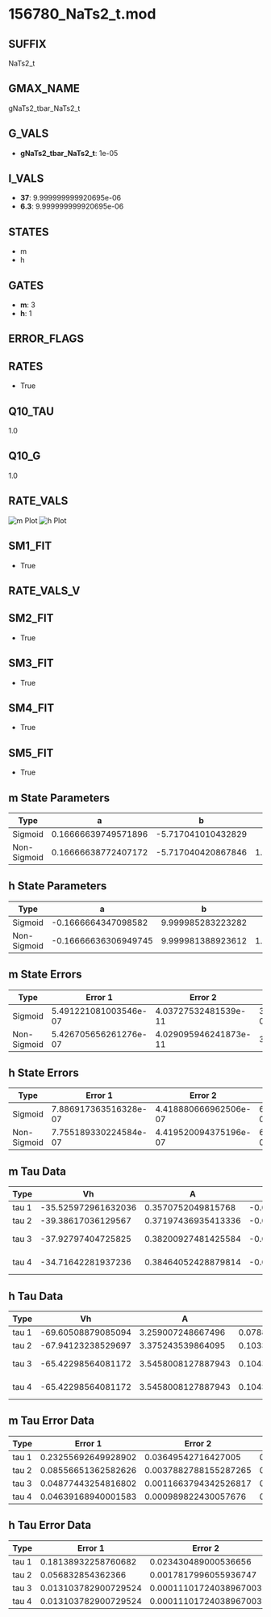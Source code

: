 # 156780_NaTs2_t.mod

## SUFFIX

NaTs2_t

## GMAX_NAME

gNaTs2_tbar_NaTs2_t

## G_VALS

- **gNaTs2_tbar_NaTs2_t**: 1e-05

## I_VALS

- **37**: 9.999999999920695e-06
- **6.3**: 9.999999999920695e-06

## STATES

- m
- h

## GATES

- **m**: 3
- **h**: 1

## ERROR_FLAGS


## RATES

- True

## Q10_TAU

1.0

## Q10_G

1.0

## RATE_VALS

![m Plot](/Users/pbozelos/Dropbox/icg-Chai-Panos/supermodels/output_markdown_files/Na/156780_NaTs2_t.mod/images/m.png)
![h Plot](/Users/pbozelos/Dropbox/icg-Chai-Panos/supermodels/output_markdown_files/Na/156780_NaTs2_t.mod/images/h.png)

## SM1_FIT

- True

## RATE_VALS_V

## SM2_FIT

- True

## SM3_FIT

- True

## SM4_FIT

- True

## SM5_FIT

- True

## m State Parameters

| Type | a | b | c | d |
| --- | --- | --- | --- | --- |
| Sigmoid | 0.16666639749571896 | -5.717041010432829 |
| Non-Sigmoid | 0.16666638772407172 | -5.717040420867846 | 1.0000000244829848 | 2.9792564024387945e-08 |

## h State Parameters

| Type | a | b | c | d |
| --- | --- | --- | --- | --- |
| Sigmoid | -0.1666664347098582 | 9.999985283223282 |
| Non-Sigmoid | -0.16666636306949745 | 9.999981388923612 | 1.0000002201579434 | -3.883726783498499e-08 |

## m State Errors

| Type | Error 1 | Error 2 | Error 3 |
| --- | --- | --- | --- |
| Sigmoid | 5.491221081003546e-07 | 4.03727532481539e-11 | 3.4438548869194145e-07 |
| Non-Sigmoid | 5.426705656261276e-07 | 4.029095946241873e-11 | 3.4033936201988e-07 |

## h State Errors

| Type | Error 1 | Error 2 | Error 3 |
| --- | --- | --- | --- |
| Sigmoid | 7.886917363516328e-07 | 4.418880666962506e-07 | 6.633588311828614e-07 |
| Non-Sigmoid | 7.755189330224584e-07 | 4.419520094375196e-07 | 6.522793497871709e-07 |

## m Tau Data

| Type | Vh | A | b1 | b2 | c1 | c2 | d1 | d2 | e1 | e2 |
| --- | --- | --- | --- | --- | --- | --- | --- | --- | --- | --- |
| tau 1 | -35.525972961632036 | 0.3570752049815768 | -0.047728034723718844 | -0.04438551648622119 |
| tau 2 | -39.38617036129567 | 0.37197436935413336 | -0.05524437957013794 | 0.0002634554504012608 | -0.07494983041987141 | -0.0007239903290808387 |
| tau 3 | -37.92797404725825 | 0.38200927481425584 | -0.06888470179069409 | 0.0006524489430609728 | -2.299963065393502e-06 | -0.08491643490790299 | -0.0013361520479059246 | -8.200911328964747e-06 |
| tau 4 | -34.71642281937236 | 0.38464052428879814 | -0.08523527762040474 | 0.0012554894073289783 | -9.501226351907648e-06 | 2.713170757758059e-08 | -0.07698728245023183 | -0.001185726233512294 | -1.0659577182679483e-05 | -4.809328485138129e-08 |

## h Tau Data

| Type | Vh | A | b1 | b2 | c1 | c2 | d1 | d2 | e1 | e2 |
| --- | --- | --- | --- | --- | --- | --- | --- | --- | --- | --- |
| tau 1 | -69.60508879085094 | 3.259007248667496 | 0.07889043617601485 | 0.033848299967541684 |
| tau 2 | -67.94123238529697 | 3.375243539864095 | 0.10330137688187349 | 0.0016021982997630867 | 0.044976887341493944 | -0.00017192252101784123 |
| tau 3 | -65.42298564081172 | 3.5458008127887943 | 0.10434369708326456 | 0.0024474737225640406 | 2.7666337574015523e-05 | 0.057733023167965004 | -0.0004432936323508661 | 1.3046964519760618e-06 |
| tau 4 | -65.42298564081172 | 3.5458008127887943 | 0.10434369708326456 | 0.0024474737225640406 | 2.7666337574015523e-05 | 0.0 | 0.057733023167965004 | -0.0004432936323508661 | 1.3046964519760618e-06 | 0.0 |

## m Tau Error Data

| Type | Error 1 | Error 2 | Error 3 |
| --- | --- | --- | --- |
| tau 1 | 0.23255692649928902 | 0.03649542716427005 | 0.10876675755984583 |
| tau 2 | 0.08556651362582626 | 0.0037882788155287265 | 0.04001941538735437 |
| tau 3 | 0.04877443254816802 | 0.0011663794342526817 | 0.02281177757181041 |
| tau 4 | 0.04639168940001583 | 0.000989822430057676 | 0.021697369799813807 |

## h Tau Error Data

| Type | Error 1 | Error 2 | Error 3 |
| --- | --- | --- | --- |
| tau 1 | 0.18138932258760682 | 0.023430489000536656 | 0.09784814265062317 |
| tau 2 | 0.056832854362366 | 0.0017817996055936747 | 0.03065775405939372 |
| tau 3 | 0.013103782900729524 | 0.00011101724038967003 | 0.0070686675502308885 |
| tau 4 | 0.013103782900729524 | 0.00011101724038967003 | 0.0070686675502308885 |

